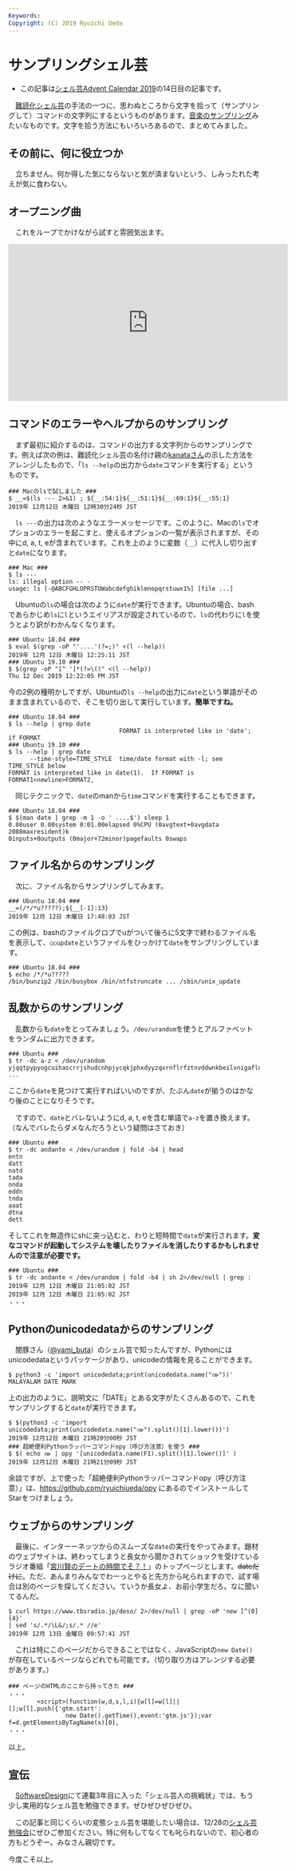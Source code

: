 ```yaml
---
Keywords: 
Copyright: (C) 2019 Ryuichi Ueda
---
```


# サンプリングシェル芸

* この記事は[シェル芸Advent Calendar 2019](https://qiita.com/advent-calendar/2019/shellgei)の14日目の記事です。

　[難読化シェル芸](https://raintrees.net/news/95)の手法の一つに、思わぬところから文字を拾って（サンプリングして）コマンドの文字列にするというものがあります。[音楽のサンプリング](https://ja.wikipedia.org/wiki/%E3%82%B5%E3%83%B3%E3%83%97%E3%83%AA%E3%83%B3%E3%82%B0)みたいなものです。文字を拾う方法にもいろいろあるので、まとめてみました。


## その前に、何に役立つか

　立ちません。何か得した気にならないと気が済まないという、しみったれた考えが気に食わない。

## オープニング曲

　これをループでかけながら試すと雰囲気出ます。

<iframe width="560" height="315" src="https://www.youtube.com/embed/-Y_JRR3udEo" frameborder="0" allow="accelerometer; autoplay; encrypted-media; gyroscope; picture-in-picture" allowfullscreen></iframe>

## コマンドのエラーやヘルプからのサンプリング

　まず最初に紹介するのは、コマンドの出力する文字列からのサンプリングです。例えば次の例は、難読化シェル芸の名付け親の[kanataさん](https://twitter.com/kanata201612)の示した方法をアレンジしたもので、「`ls --help`の出力から`date`コマンドを実行する」というものです。

```
### Macのlsで試しました ###
$ __=$(ls --- 2>&1) ; ${__:54:1}${__:51:1}${__:69:1}${__:55:1}
2019年 12月12日 木曜日 12時30分24秒 JST
```

　`ls ---`の出力は次のようなエラーメッセージです。このように、Macの`ls`でオプションのエラーを起こすと、使えるオプションの一覧が表示されますが、その中にd, a, t, eが含まれています。これを上のように変数（`__`）に代入し切り出すと`date`になります。


```
### Mac ###
$ ls ---
ls: illegal option -- -
usage: ls [-@ABCFGHLOPRSTUWabcdefghiklmnopqrstuwx1%] [file ...]
```

　Ubuntuの`ls`の場合は次のように`date`が実行できます。Ubuntuの場合、bashであらかじめ`ls`に`l`というエイリアスが設定されているので、`ls`の代わりに`l`を使うとより訳がわかんなくなります。


```
### Ubuntu 18.04 ###
$ eval $(grep -oP "'....'(?=;)" <(l --help))
2019年 12月 12日 木曜日 12:25:11 JST
### Ubuntu 19.10 ###
$ $(grep -oP "[^ ']*(?=\()" <(l --help))
Thu 12 Dec 2019 12:22:05 PM JST
```

今の2例の種明かしですが、Ubuntuの`ls --help`の出力に`date`という単語がそのまま含まれているので、そこを切り出して実行しています。**簡単ですね。**

```
### Ubuntu 18.04 ###
$ ls --help | grep date
                               FORMAT is interpreted like in 'date'; if FORMAT
### Ubuntu 19.10 ###
$ ls --help | grep date
      --time-style=TIME_STYLE  time/date format with -l; see TIME_STYLE below
FORMAT is interpreted like in date(1).  If FORMAT is FORMAT1<newline>FORMAT2,
```

　同じテクニックで、`date`のmanから`time`コマンドを実行することもできます。

```
### Ubuntu 18.04 ###
$ $(man date | grep -m 1 -o ' ....$') sleep 1
0.00user 0.00system 0:01.00elapsed 0%CPU (0avgtext+0avgdata 2088maxresident)k
0inputs+0outputs (0major+72minor)pagefaults 0swaps
```

## ファイル名からのサンプリング 

　次に、ファイル名からサンプリングしてみます。

```
### Ubuntu 18.04 ###
__=(/*/*u?????);${__[-1]:13}
2019年 12月 12日 木曜日 17:48:03 JST
```

この例は、bashのファイルグロブでuがついて後ろに5文字で終わるファイル名を表示して、`○○update`というファイルをひっかけて`date`をサンプリングしています。

```
### Ubuntu 18.04 ###
$ echo /*/*u?????
/bin/bunzip2 /bin/busybox /bin/ntfstruncate ... /sbin/unix_update
```

## 乱数からのサンプリング

　乱数からも`date`をとってみましょう。`/dev/urandom`を使うとアルファベットをランダムに出力できます。

```
### Ubuntu ###
$ tr -dc a-z < /dev/urandom
yjqqtpypyogcuihascrrjshudcnhpjycqkjphxdyyzqxrnflrfztnvddwnkbeilvnigaflndpuohvauqquycttnjzdrljhcoqbvnfdzdvbkkjfqlmdyjnjlckvvodxkrfsb ...
```

ここから`date`を見つけて実行すればいいのですが、たぶん`date`が揃うのはかなり後のことになりそうです。


　ですので、`date`とバレないようにd, a, t, eを含む単語で`a-z`を置き換えます。（なんでバレたらダメなんだろうという疑問はさておき）

```
### Ubuntu ###
$ tr -dc andante < /dev/urandom | fold -b4 | head
entn
datt
natd
tada
nnda
eddn
tnda
aaat
dtna
dett
```

そしてこれを無造作にshに突っ込むと、わりと短時間で`date`が実行されます。**変なコマンドが起動してシステムを壊したりファイルを消したりするかもしれませんので注意が必要です。**


```
### Ubuntu ###
$ tr -dc andante < /dev/urandom | fold -b4 | sh 2>/dev/null | grep : 
2019年 12月 12日 木曜日 21:05:02 JST
2019年 12月 12日 木曜日 21:05:02 JST
・・・
```

## Pythonのunicodedataからのサンプリング

　闇豚さん（[@yami_buta](https://twitter.com/yami_buta)）のシェル芸で知ったんですが、Pythonにはunicodedataというパッケージがあり、unicodeの情報を見ることができます。

```
$ python3 -c 'import unicodedata;print(unicodedata.name("൹"))'
MALAYALAM DATE MARK
```

上の出力のように、説明文に「DATE」とある文字がたくさんあるので、これをサンプリングすると`date`が実行できます。

```
$ $(python3 -c 'import unicodedata;print(unicodedata.name("൹").split()[1].lower())')
2019年 12月12日 木曜日 21時20分00秒 JST
### 超絶便利Pythonラッパーコマンドopy（呼び方注意）を使う ###
$ $( echo ൹ | opy '[unicodedata.name(F1).split()[1].lower()]' )
2019年 12月12日 木曜日 21時21分09秒 JST
```

余談ですが、上で使った「超絶便利Pythonラッパーコマンドopy（呼び方注意）」は、https://github.com/ryuichiueda/opy にあるのでインストールしてStarをつけましょう。


## ウェブからのサンプリング

　最後に、インターーネッツからのスムーズな`date`の実行をやってみます。題材のウェブサイトは、終わってしまうと長女から聞かされてショックを受けているラジオ番組「[宮川賢のデートの時間でそ？！](https://www.tbsradio.jp/deso/)」のトップページとします。<del>dateだけに</del>。ただ、あんまりみんなでわーっとやると先方から叱られますので、試す場合は別のページを探してください。ていうか長女よ、お前小学生だろ。なに聞いてるんだ。

```
$ curl https://www.tbsradio.jp/deso/ 2>/dev/null | grep -oP 'new [^(0]{4}' 
| sed 's/.*/\L&/;s/.* //e'
2019年 12月 13日 金曜日 09:57:41 JST
```

　これは特にこのページだからできることではなく、JavaScriptの`new Date()`が存在しているページならどれでも可能です。（切り取り方はアレンジする必要があります。）


```
### ページのHTMLのここから持ってきた ###
・・・
        <script>(function(w,d,s,l,i){w[l]=w[l]||[];w[l].push({'gtm.start':
                new Date().getTime(),event:'gtm.js'});var f=d.getElementsByTagName(s)[0],
・・・
```


以上。


## 宣伝

　[SoftwareDesign](https://amzn.to/2RLWFag)にて連載3年目に入った「シェル芸人の挑戦状」では、もう少し実用的なシェル芸を勉強できます。ぜひぜひぜひぜひ。


　この記事と同じくらいの変態シェル芸を堪能したい場合は、12/28の[シェル芸勉強会](https://usptomo.doorkeeper.jp/events/100915)にぜひご参加ください。特に何もしてなくても叱られないので、初心者の方もどうぞー。みなさん親切です。


今度こそ以上。
